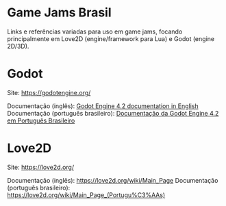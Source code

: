 
Game Jams Brasil
================

Links e referências variadas para uso em game jams, focando principalmente em Love2D (engine/framework para Lua) e Godot (engine 2D/3D).

# Godot

Site: https://godotengine.org/

Documentação (inglês): [Godot Engine 4.2 documentation in English](https://docs.godotengine.org/en/stable/)
Documentação (português brasileiro): [Documentação da Godot Engine 4.2 em Português Brasileiro ](https://docs.godotengine.org/pt-br/4.x/)


# Love2D

Site: https://love2d.org/

Documentação (inglês): https://love2d.org/wiki/Main_Page
Documentação (português brasileiro): https://love2d.org/wiki/Main_Page_(Portugu%C3%AAs)

